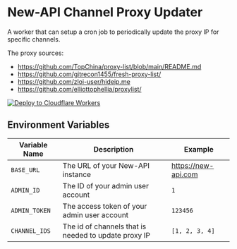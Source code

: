 # New-API Channel Proxy Updater

A worker that can setup a cron job to periodically update the proxy IP for specific channels.

The proxy sources: 
- https://github.com/TopChina/proxy-list/blob/main/README.md
- https://github.com/gitrecon1455/fresh-proxy-list/
- https://github.com/zloi-user/hideip.me
- https://github.com/elliottophellia/proxylist/

[![Deploy to Cloudflare Workers](https://deploy.workers.cloudflare.com/button)](https://deploy.workers.cloudflare.com/?url=https://github.com/BHznJNs/new-api-proxy-updater)

## Environment Variables

| Variable Name | Description | Example |
|    ---        | ---         | ---     |
| `BASE_URL`    | The URL of your New-API instance | https://new-api.com |
| `ADMIN_ID`    | The ID of your admin user account | `1` |
| `ADMIN_TOKEN` | The access token of your admin user account | `123456`
| `CHANNEL_IDS` | The id of channels that is needed to update proxy IP | `[1, 2, 3, 4]` |

